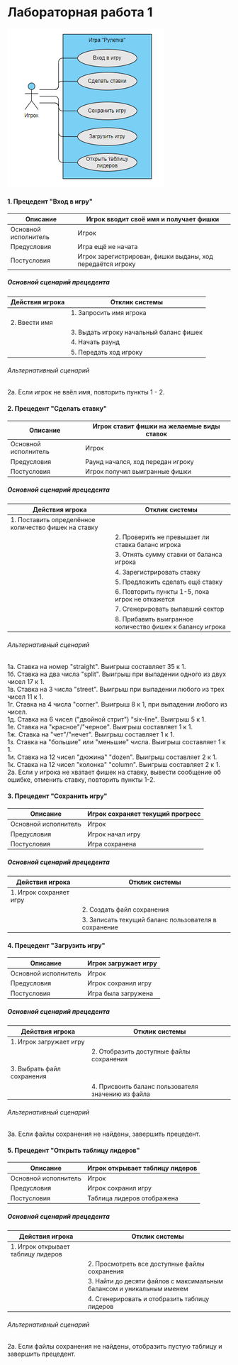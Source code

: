 # Лабораторная работа 1
![diagram](/assets/diagramm1.png)

#### 1. Прецедент "Вход в игру"
| Описание  |  Игрок вводит своё имя и получает фишки |
| ------------ | ------------ |
|  Основной исполнитель | Игрок  |
| Предусловия  | Игра ещё не начата  |
|  Постусловия |  Игрок зарегистрирован, фишки выданы, ход передаётся игроку |
##### Основной сценарий прецедента
| Действия игрока  | Отклик системы  |
| ------------ | ------------ |
|   |  1. Запросить имя игрока |
| 2. Ввести имя  |   |
|   |  3. Выдать игроку начальный баланс фишек |
|   |  4. Начать раунд |
|   |  5. Передать ход игроку |

###### Альтернативный сценарий
2а. Если игрок не ввёл имя, повторить пункты 1 - 2. 

#### 2. Прецедент "Сделать ставку"
| Описание  |  Игрок ставит фишки на желаемые виды ставок  |
| ------------ | ------------ |
|  Основной исполнитель | Игрок  |
| Предусловия  | Раунд начался, ход передан игроку  |
|  Постусловия |  Игрок получил выигранные фишки |

##### Основной сценарий прецедента
| Действия игрока  | Отклик системы  |
| ------------ | ------------ |
| 1. Поставить определённое количество фишек на ставку  |   |
|   | 2. Проверить не превышает ли ставка баланс игрока  |
|   | 3. Отнять сумму ставки от баланса игрока |
|   | 4. Зарегистрировать ставку  |
|   | 5. Предложить сделать ещё ставку  |
|   | 6. Повторить пункты 1-5, пока игрок не откажется  |
|   | 7. Сгенерировать выпавший сектор  |
|   | 8. Прибавить выигранное количество фишек к балансу игрока  |

###### Альтернативный сценарий
1а. Ставка на номер "straight". Выигрыш составляет 35 к 1.<br>
1б. Ставка на два числа "split". Выигрыш при выпадении одного из двух чисел 17 к 1.<br>
1в. Ставка на 3 числа "street". Выигрыш при выпадении любого из трех чисел 11 к 1.<br>
1г. Ставка на 4 числа "corner". Выигрыш 8 к 1, при выпадении любого из чисел.<br>
1д. Ставка на 6 чисел ("двойной стрит") "six-line". Выигрыш 5 к 1.<br>
1е. Ставка на "красное"/"черное". Выигрыш составляет 1 к 1.<br>
1ж. Ставка на "чет"/"нечет". Выигрыш составляет 1 к 1.<br>
1з. Ставка на "большие" или "меньшие" числа. Выигрыш составляет 1 к 1.<br>
1и. Ставка на 12 чисел "дюжина" "dozen". Выигрыш составляет 2 к 1.<br>
1к. Ставка на 12 чисел "колонка" "column". Выигрыш составляет 2 к 1.<br>
2а. Если у игрока не хватает фишек на ставку, вывести сообщение об ошибке, отменить ставку, повторить пункты 1-2. 

#### 3. Прецедент "Сохранить игру"

| Описание  |  Игрок сохраняет текущий прогресс |
| ------------ | ------------ |
|  Основной исполнитель | Игрок  |
| Предусловия  | Игрок начал игру  |
|  Постусловия |  Игра сохранена |
##### Основной сценарий прецедента
| Действия игрока  | Отклик системы  |
| ------------ | ------------ |
| 1. Игрок сохраняет игру  |   |
|   | 2.  Создать файл сохранения |
|   | 3. Записать текущий баланс пользователя в сохранение |

#### 4. Прецедент "Загрузить игру"
| Описание  |  Игрок загружает игру |
| ------------ | ------------ |
|  Основной исполнитель | Игрок  |
| Предусловия  | Игрок сохранил игру  |
|  Постусловия |  Игра была загружена |
##### Основной сценарий прецедента
| Действия игрока  | Отклик системы  |
| ------------ | ------------ |
| 1. Игрок загружает игру  |   |
|   | 2. Отобразить доступные файлы сохранения  |
| 3. Выбрать файл сохранения  |   |
|   | 4. Присвоить баланс пользователя значению из файла  |
###### Альтернативный сценарий
3а. Если файлы сохранения не найдены, завершить прецедент.

#### 5. Прецедент "Открыть таблицу лидеров"
| Описание  |  Игрок открывает таблицу лидеров |
| ------------ | ------------ |
|  Основной исполнитель | Игрок  |
| Предусловия  | Игрок сохранил игру  |
|  Постусловия |  Таблица лидеров отображена |
##### Основной сценарий прецедента
| Действия игрока  | Отклик системы  |
| ------------ | ------------ |
| 1. Игрок открывает таблицу лидеров  |   |
|   | 2. Просмотреть все доступные файлы сохранения  |
|   | 3. Найти до десяти файлов с максимальным балансом и уникальным именем  |
|   | 4. Сгенерировать и отобразить таблицу лидеров  |
###### Альтернативный сценарий
2а. Если файлы сохранения не найдены, отобразить пустую таблицу и завершить прецедент.
